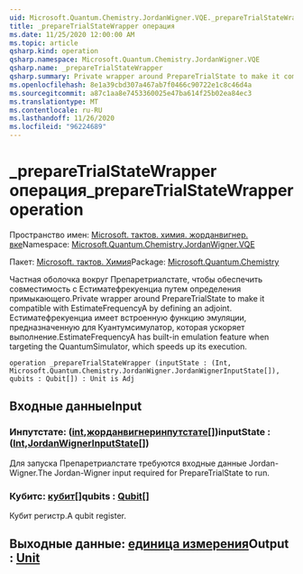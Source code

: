 ```yaml
---
uid: Microsoft.Quantum.Chemistry.JordanWigner.VQE._prepareTrialStateWrapper
title: _prepareTrialStateWrapper операция
ms.date: 11/25/2020 12:00:00 AM
ms.topic: article
qsharp.kind: operation
qsharp.namespace: Microsoft.Quantum.Chemistry.JordanWigner.VQE
qsharp.name: _prepareTrialStateWrapper
qsharp.summary: Private wrapper around PrepareTrialState to make it compatible with EstimateFrequencyA by defining an adjoint. EstimateFrequencyA has built-in emulation feature when targeting the QuantumSimulator, which speeds up its execution.
ms.openlocfilehash: 8e1a39cbd307a467ab7f0466c90722e1c8c46d4a
ms.sourcegitcommit: a87c1aa8e7453360025e47ba614f25b02ea84ec3
ms.translationtype: MT
ms.contentlocale: ru-RU
ms.lasthandoff: 11/26/2020
ms.locfileid: "96224689"
---
```

# <a name="_preparetrialstatewrapper-operation"></a><span data-ttu-id="3cc47-102">_prepareTrialStateWrapper операция</span><span class="sxs-lookup"><span data-stu-id="3cc47-102">_prepareTrialStateWrapper operation</span></span>

<span data-ttu-id="3cc47-103">Пространство имен: [Microsoft. тактов. химия. жорданвигнер. вке](xref:Microsoft.Quantum.Chemistry.JordanWigner.VQE)</span><span class="sxs-lookup"><span data-stu-id="3cc47-103">Namespace: [Microsoft.Quantum.Chemistry.JordanWigner.VQE](xref:Microsoft.Quantum.Chemistry.JordanWigner.VQE)</span></span>

<span data-ttu-id="3cc47-104">Пакет: [Microsoft. тактов. Химия](https://nuget.org/packages/Microsoft.Quantum.Chemistry)</span><span class="sxs-lookup"><span data-stu-id="3cc47-104">Package: [Microsoft.Quantum.Chemistry](https://nuget.org/packages/Microsoft.Quantum.Chemistry)</span></span>


<span data-ttu-id="3cc47-105">Частная оболочка вокруг Препаретриалстате, чтобы обеспечить совместимость с Естиматефрекуенциа путем определения примыкающего.</span><span class="sxs-lookup"><span data-stu-id="3cc47-105">Private wrapper around PrepareTrialState to make it compatible with EstimateFrequencyA by defining an adjoint.</span></span>
<span data-ttu-id="3cc47-106">Естиматефрекуенциа имеет встроенную функцию эмуляции, предназначенную для Куантумсимулатор, которая ускоряет выполнение.</span><span class="sxs-lookup"><span data-stu-id="3cc47-106">EstimateFrequencyA has built-in emulation feature when targeting the QuantumSimulator, which speeds up its execution.</span></span>

```qsharp
operation _prepareTrialStateWrapper (inputState : (Int, Microsoft.Quantum.Chemistry.JordanWigner.JordanWignerInputState[]), qubits : Qubit[]) : Unit is Adj
```


## <a name="input"></a><span data-ttu-id="3cc47-107">Входные данные</span><span class="sxs-lookup"><span data-stu-id="3cc47-107">Input</span></span>

### <a name="inputstate--intjordanwignerinputstate"></a><span data-ttu-id="3cc47-108">Инпутстате: ([int](xref:microsoft.quantum.lang-ref.int),[жорданвигнеринпутстате](xref:Microsoft.Quantum.Chemistry.JordanWigner.JordanWignerInputState)[])</span><span class="sxs-lookup"><span data-stu-id="3cc47-108">inputState : ([Int](xref:microsoft.quantum.lang-ref.int),[JordanWignerInputState](xref:Microsoft.Quantum.Chemistry.JordanWigner.JordanWignerInputState)[])</span></span>

<span data-ttu-id="3cc47-109">Для запуска Препаретриалстате требуются входные данные Jordan-Wigner.</span><span class="sxs-lookup"><span data-stu-id="3cc47-109">The Jordan-Wigner input required for PrepareTrialState to run.</span></span>


### <a name="qubits--qubit"></a><span data-ttu-id="3cc47-110">Кубитс: [кубит](xref:microsoft.quantum.lang-ref.qubit)[]</span><span class="sxs-lookup"><span data-stu-id="3cc47-110">qubits : [Qubit](xref:microsoft.quantum.lang-ref.qubit)[]</span></span>

<span data-ttu-id="3cc47-111">Кубит регистр.</span><span class="sxs-lookup"><span data-stu-id="3cc47-111">A qubit register.</span></span>



## <a name="output--unit"></a><span data-ttu-id="3cc47-112">Выходные данные: [единица измерения](xref:microsoft.quantum.lang-ref.unit)</span><span class="sxs-lookup"><span data-stu-id="3cc47-112">Output : [Unit](xref:microsoft.quantum.lang-ref.unit)</span></span>


